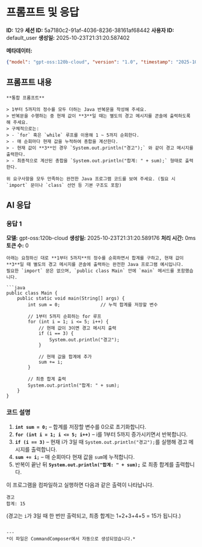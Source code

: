 # 프롬프트 및 응답

**ID:** 129
**세션 ID:** 5a7180c2-91af-4036-8236-38161af68442
**사용자 ID:** default_user
**생성일:** 2025-10-23T21:31:20.587402

**메타데이터:**
```json
{"model": "gpt-oss:120b-cloud", "version": "1.0", "timestamp": "2025-10-23T21:31:20.587402400"}
```

## 프롬프트 내용

```
**통합 프롬프트**

> 1부터 5까지의 정수를 모두 더하는 Java 반복문을 작성해 주세요.  
> 반복문을 수행하는 중 현재 값이 **3**일 때는 별도의 경고 메시지를 콘솔에 출력하도록 해 주세요.  
> 구체적으로는:
> - `for` 혹은 `while` 루프를 이용해 1 ~ 5까지 순회한다.
> - 매 순회마다 현재 값을 누적하여 총합을 계산한다.
> - 현재 값이 **3**인 경우 `System.out.println("경고");` 와 같이 경고 메시지를 출력한다.
> - 최종적으로 계산된 총합을 `System.out.println("합계: " + sum);` 형태로 출력한다.  

위 요구사항을 모두 만족하는 완전한 Java 프로그램 코드를 보여 주세요. (필요 시 `import` 문이나 `class` 선언 등 기본 구조도 포함)
```

## AI 응답

### 응답 1

**모델:** gpt-oss:120b-cloud
**생성일:** 2025-10-23T21:31:20.589176
**처리 시간:** 0ms
**토큰 수:** 0

```
아래는 요청하신 대로 **1부터 5까지**의 정수를 순회하면서 합계를 구하고, 현재 값이 **3**일 때 별도의 경고 메시지를 콘솔에 출력하는 완전한 Java 프로그램 예시입니다.  
필요한 `import` 문은 없으며, `public class Main` 안에 `main` 메서드를 포함했습니다.

```java
public class Main {
    public static void main(String[] args) {
        int sum = 0;               // 누적 합계를 저장할 변수

        // 1부터 5까지 순회하는 for 루프
        for (int i = 1; i <= 5; i++) {
            // 현재 값이 3이면 경고 메시지 출력
            if (i == 3) {
                System.out.println("경고");
            }

            // 현재 값을 합계에 추가
            sum += i;
        }

        // 최종 합계 출력
        System.out.println("합계: " + sum);
    }
}
```

### 코드 설명
1. **`int sum = 0;`** – 합계를 저장할 변수를 0으로 초기화합니다.  
2. **`for (int i = 1; i <= 5; i++)`** – i를 1부터 5까지 증가시키면서 반복합니다.  
3. **`if (i == 3)`** – 현재 i가 3일 때 `System.out.println("경고");`를 실행해 경고 메시지를 출력합니다.  
4. **`sum += i;`** – 매 순회마다 현재 값을 `sum`에 누적합니다.  
5. 반복이 끝난 뒤 **`System.out.println("합계: " + sum);`** 로 최종 합계를 출력합니다.

이 프로그램을 컴파일하고 실행하면 다음과 같은 출력이 나타납니다.

```
경고
합계: 15
```

(경고는 `i`가 3일 때 한 번만 출력되고, 최종 합계는 1+2+3+4+5 = 15가 됩니다.)
```

---
*이 파일은 CommandComposer에서 자동으로 생성되었습니다.*